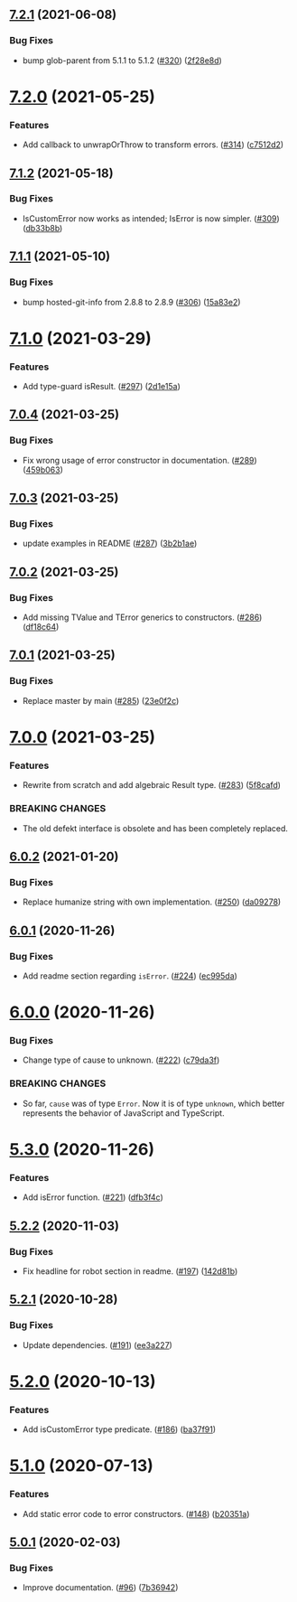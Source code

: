 ## [7.2.1](https://github.com/thenativeweb/defekt/compare/7.2.0...7.2.1) (2021-06-08)


### Bug Fixes

* bump glob-parent from 5.1.1 to 5.1.2 ([#320](https://github.com/thenativeweb/defekt/issues/320)) ([2f28e8d](https://github.com/thenativeweb/defekt/commit/2f28e8d3041958c67f0c4f78157d05cf4a7b3c16))

# [7.2.0](https://github.com/thenativeweb/defekt/compare/7.1.2...7.2.0) (2021-05-25)


### Features

* Add callback to unwrapOrThrow to transform errors. ([#314](https://github.com/thenativeweb/defekt/issues/314)) ([c7512d2](https://github.com/thenativeweb/defekt/commit/c7512d2c87ed3863baf996b5f5dbc8645232563f))

## [7.1.2](https://github.com/thenativeweb/defekt/compare/7.1.1...7.1.2) (2021-05-18)


### Bug Fixes

* IsCustomError now works as intended; IsError is now simpler. ([#309](https://github.com/thenativeweb/defekt/issues/309)) ([db33b8b](https://github.com/thenativeweb/defekt/commit/db33b8bd68e93c1bf1b3af6e93f2f38ece8ce32f))

## [7.1.1](https://github.com/thenativeweb/defekt/compare/7.1.0...7.1.1) (2021-05-10)


### Bug Fixes

* bump hosted-git-info from 2.8.8 to 2.8.9 ([#306](https://github.com/thenativeweb/defekt/issues/306)) ([15a83e2](https://github.com/thenativeweb/defekt/commit/15a83e203ad1d412ce00c8201d1c7b2198cd75c8))

# [7.1.0](https://github.com/thenativeweb/defekt/compare/7.0.4...7.1.0) (2021-03-29)


### Features

* Add type-guard isResult. ([#297](https://github.com/thenativeweb/defekt/issues/297)) ([2d1e15a](https://github.com/thenativeweb/defekt/commit/2d1e15a51a853edb961c4ede8970ec9cbcac54fe))

## [7.0.4](https://github.com/thenativeweb/defekt/compare/7.0.3...7.0.4) (2021-03-25)


### Bug Fixes

* Fix wrong usage of error constructor in documentation. ([#289](https://github.com/thenativeweb/defekt/issues/289)) ([459b063](https://github.com/thenativeweb/defekt/commit/459b0639969f0ab3708f983c896f695f3232c3d0))

## [7.0.3](https://github.com/thenativeweb/defekt/compare/7.0.2...7.0.3) (2021-03-25)


### Bug Fixes

* update examples in README ([#287](https://github.com/thenativeweb/defekt/issues/287)) ([3b2b1ae](https://github.com/thenativeweb/defekt/commit/3b2b1ae0f1f3e1fee0ea53d724f231500fe03528))

## [7.0.2](https://github.com/thenativeweb/defekt/compare/7.0.1...7.0.2) (2021-03-25)


### Bug Fixes

* Add missing TValue and TError generics to constructors. ([#286](https://github.com/thenativeweb/defekt/issues/286)) ([df18c64](https://github.com/thenativeweb/defekt/commit/df18c640c197c8862db68785490b8b7a6d803252))

## [7.0.1](https://github.com/thenativeweb/defekt/compare/7.0.0...7.0.1) (2021-03-25)


### Bug Fixes

* Replace master by main ([#285](https://github.com/thenativeweb/defekt/issues/285)) ([23e0f2c](https://github.com/thenativeweb/defekt/commit/23e0f2c5b08bbea139ae611ecdf4bcf2dd6d27d5))

# [7.0.0](https://github.com/thenativeweb/defekt/compare/6.0.2...7.0.0) (2021-03-25)


### Features

* Rewrite from scratch and add algebraic Result type. ([#283](https://github.com/thenativeweb/defekt/issues/283)) ([5f8cafd](https://github.com/thenativeweb/defekt/commit/5f8cafd9781e888e81c9055a75a091e6169fc603))


### BREAKING CHANGES

* The old defekt interface is obsolete and has been completely replaced.

## [6.0.2](https://github.com/thenativeweb/defekt/compare/6.0.1...6.0.2) (2021-01-20)


### Bug Fixes

* Replace humanize string with own implementation. ([#250](https://github.com/thenativeweb/defekt/issues/250)) ([da09278](https://github.com/thenativeweb/defekt/commit/da092783b1651a8d537a6e1952d1b890bfadbac2))

## [6.0.1](https://github.com/thenativeweb/defekt/compare/6.0.0...6.0.1) (2020-11-26)


### Bug Fixes

* Add readme section regarding `isError`. ([#224](https://github.com/thenativeweb/defekt/issues/224)) ([ec995da](https://github.com/thenativeweb/defekt/commit/ec995da030e2e3707e3bcb216950d434d26c7189))

# [6.0.0](https://github.com/thenativeweb/defekt/compare/5.3.0...6.0.0) (2020-11-26)


### Bug Fixes

* Change type of cause to unknown. ([#222](https://github.com/thenativeweb/defekt/issues/222)) ([c79da3f](https://github.com/thenativeweb/defekt/commit/c79da3f0acb2595de65b345625d0485fb59faff1))


### BREAKING CHANGES

* So far, `cause` was of type `Error`. Now it is of type `unknown`, which better represents the behavior of JavaScript and TypeScript.

# [5.3.0](https://github.com/thenativeweb/defekt/compare/5.2.2...5.3.0) (2020-11-26)


### Features

* Add isError function. ([#221](https://github.com/thenativeweb/defekt/issues/221)) ([dfb3f4c](https://github.com/thenativeweb/defekt/commit/dfb3f4c281976ac7c41785d1ee46e080653e243e))

## [5.2.2](https://github.com/thenativeweb/defekt/compare/5.2.1...5.2.2) (2020-11-03)


### Bug Fixes

* Fix headline for robot section in readme. ([#197](https://github.com/thenativeweb/defekt/issues/197)) ([142d81b](https://github.com/thenativeweb/defekt/commit/142d81b01ba4eb4f2086021c7b76b59dbba9c4a3))

## [5.2.1](https://github.com/thenativeweb/defekt/compare/5.2.0...5.2.1) (2020-10-28)


### Bug Fixes

* Update dependencies. ([#191](https://github.com/thenativeweb/defekt/issues/191)) ([ee3a227](https://github.com/thenativeweb/defekt/commit/ee3a227b5a627c844782f5a543e766c53cce496d))

# [5.2.0](https://github.com/thenativeweb/defekt/compare/5.1.0...5.2.0) (2020-10-13)


### Features

* Add isCustomError type predicate. ([#186](https://github.com/thenativeweb/defekt/issues/186)) ([ba37f91](https://github.com/thenativeweb/defekt/commit/ba37f9131e16609d577d8d8c8b675b6d5b63459f))

# [5.1.0](https://github.com/thenativeweb/defekt/compare/5.0.1...5.1.0) (2020-07-13)


### Features

* Add static error code to error constructors. ([#148](https://github.com/thenativeweb/defekt/issues/148)) ([b20351a](https://github.com/thenativeweb/defekt/commit/b20351a0707d1b0ec3ad9c4b6b283ee8a1382a46))

## [5.0.1](https://github.com/thenativeweb/defekt/compare/5.0.0...5.0.1) (2020-02-03)


### Bug Fixes

* Improve documentation. ([#96](https://github.com/thenativeweb/defekt/issues/96)) ([7b36942](https://github.com/thenativeweb/defekt/commit/7b36942a4214454705aa3e326ef870625eae8120))
